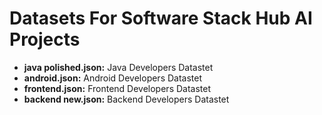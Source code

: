 # Datasets For Software Stack Hub AI Projects
- **java polished.json:** Java Developers Datastet
- **android.json:** Android Developers Datastet
- **frontend.json:** Frontend Developers Datastet
- **backend new.json:** Backend Developers Datastet
 
